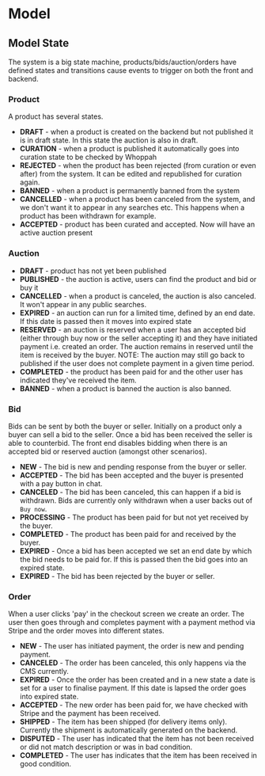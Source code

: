 # Model

## Model State

The system is a big state machine, products/bids/auction/orders have defined states and transitions cause events to trigger on both the front and backend.

### Product

A product has several states.

* **DRAFT** - when a product is created on the backend but not published it is in draft state. In this state the auction is also in draft.
* **CURATION** - when a product is published it automatically goes into curation state to be checked by Whoppah
* **REJECTED** - when the product has been rejected (from curation or even after) from the system. It can be edited and republished for curation again.
* **BANNED** - when a product is permanently banned from the system
* **CANCELLED** - when a product has been canceled from the system, and we don't want it to appear in any searches etc. This happens when a product has been withdrawn for example.
* **ACCEPTED** - product has been curated and accepted. Now will have an active auction present

### Auction

* **DRAFT** - product has not yet been published
* **PUBLISHED** - the auction is active, users can find the product and bid or buy it
* **CANCELLED** - when a product is canceled, the auction is also canceled. It won't appear in any public searches.
* **EXPIRED** - an auction can run for a limited time, defined by an end date. If this date is passed then it moves into expired state
* **RESERVED** - an auction is reserved when a user has an accepted bid (either through buy now or the seller accepting it) and they have initiated payment i.e. created an order. The auction remains in reserved until the item is received by the buyer. NOTE: The auction may still go back to published if the user does not complete payment in a given time period.
* **COMPLETED** - the product has been paid for and the other user has indicated they've received the item.
* **BANNED** - when a product is banned the auction is also banned.

### Bid

Bids can be sent by both the buyer or seller. Initially on a product only a buyer can sell a bid to the seller. Once a bid has been received the seller is able to counterbid. The front end disables bidding when there is an accepted bid or reserved auction (amongst other scenarios).

* **NEW** - The bid is new and pending response from the buyer or seller.
* **ACCEPTED** - The bid has been accepted and the buyer is presented with a pay button in chat.
* **CANCELED** - The bid has been canceled, this can happen if a bid is withdrawn. Bids are currently only withdrawn when a user backs out of `Buy now`.
* **PROCESSING** - The product has been paid for but not yet received by the buyer.
* **COMPLETED** - The product has been paid for and received by the buyer.
* **EXPIRED** - Once a bid has been accepted we set an end date by which the bid needs to be paid for. If this is passed then the bid goes into an expired state.
* **EXPIRED** - The bid has been rejected by the buyer or seller.

### Order

When a user clicks 'pay' in the checkout screen we create an order. The user then goes through and completes payment with a payment method via Stripe and the order moves into different states.

* **NEW** - The user has initiated payment, the order is new and pending payment.
* **CANCELED** - The order has been canceled, this only happens via the CMS currently.
* **EXPIRED** - Once the order has been created and in a new state a date is set for a user to finalise payment. If this date is lapsed the order goes into expired state.
* **ACCEPTED** - The new order has been paid for, we have checked with Stripe and the payment has been received.
* **SHIPPED** - The item has been shipped (for delivery items only). Currently the shipment is automatically generated on the backend.
* **DISPUTED** - The user has indicated that the item has not been received or did not match description or was in bad condition.
* **COMPLETED** - The user has indicates that the item has been received in good condition.
